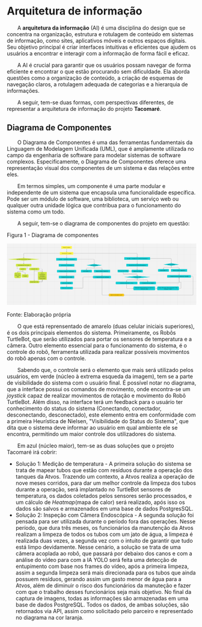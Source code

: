 # Arquitetura de informação

&emsp;&emsp;A **arquitetura da informação** (AI) é uma disciplina do design que se concentra na organização, estrutura e rotulagem de conteúdo em sistemas de informação, como sites, aplicativos móveis e outros espaços digitais. Seu objetivo principal é criar interfaces intuitivas e eficientes que ajudem os usuários a encontrar e interagir com a informação de forma fácil e eficaz.

&emsp;&emsp;A AI é crucial para garantir que os usuários possam navegar de forma eficiente e encontrar o que estão procurando sem dificuldade. Ela aborda questões como a organização de conteúdo, a criação de esquemas de navegação claros, a rotulagem adequada de categorias e a hierarquia de informações.

&emsp;&emsp;A seguir, tem-se duas formas, com perspectivas diferentes, de representar a arquitetura de informação do projeto **Tacomaré**.


## Diagrama de Componentes

&emsp;&emsp;O Diagrama de Componentes é uma das ferramentas fundamentais da Linguagem de Modelagem Unificada (UML), que é amplamente utilizada no campo da engenharia de software para modelar sistemas de software complexos. Especificamente, o Diagrama de Componentes oferece uma representação visual dos componentes de um sistema e das relações entre eles.

&emsp;&emsp;Em termos simples, um componente é uma parte modular e independente de um sistema que encapsula uma funcionalidade específica. Pode ser um módulo de software, uma biblioteca, um serviço web ou qualquer outra unidade lógica que contribua para o funcionamento do sistema como um todo.

&emsp;&emsp;A seguir, tem-se o diagrama de componentes do projeto em questão:

<p style={{textAlign: 'center'}}>Figura 1 - Diagrama de componentes</p>

![oceano azul](../../../static/img/arquitetura-diagrama.png)

<p style={{textAlign: 'center'}}>Fonte: Elaboração própria</p>

&emsp;&emsp;O que está reprensentado de amarelo (duas celular iniciais superiores), é os dois principais elementos do sistema. Primeiramente, os Robôs TurtleBot, que serão utilizados para portar os sensores de temperatura e a câmera. Outro elemento essencial para o funcionamento do sistema, é o controle do robô, ferramenta utilizada para realizar possíveis movimentos do robô apenas com o controle.

&emsp;&emsp;Sabendo que, o controle será o elemento que mais será utilizado pelos usuários, em verde (núcleo à extrema esqueda da imagem), tem se a parte de visibilidade do sistema com o usuário final. É possível notar no diagrama, que a interface possui os comandos de movimento, onde encontra-se um *joystick* capaz de realizar movimentos de rotação e movimento do Robô TurtleBot. Além disso, na interface terá um feedback para o usuário ter conhecimento do status do sistema (Conectando, conectador, desconectando, desconectado), este elemento entra em conformidade com a primeira Heurística de Nielsen, "Visibilidade do Status do Sistema", que dita que o sistema deve informar ao usuário em qual ambiente ele se encontra, permitindo um maior controle dos utilizadores do sistema.

&emsp;&emsp;Em azul (núcleo maior), tem-se as duas soluções que o projeto Tacomaré irá cobrir:
- Solução 1: Medição de temperatura - A primeira solução do sistema se trata de mapear tubos que estão com resíduos durante a operação dos tanques da Atvos. Trazendo um contexto, a Atvos realiza a operação de nove meses corridos, para dar um melhor controle da limpeza dos tubos durante a operação, será implantado no TurtleBot sensores de temperatura, os dados coletados pelos sensores serão processados, e um cálculo de *Heatmap*(mapa de calor) será realizado, após isso os dados são salvos e armazenados em uma base de dados PostgresSQL.
- Solução 2: Inspeção com Câmera Endoscópica - A segunda solução foi pensada para ser utilizada durante o período fora das operações. Nesse período, que dura três meses, os funcionários da manutenção da Atvos realizam a limpeza de todos os tubos com um jato de água, a limpeza é realizada duas vezes, a segunda vez com o intuito de garantir que tudo está limpo devidamente. Nesse cenário, a solução se trata de uma câmera acoplada ao robô, que passará por debaixo dos canos e com a análise do vídeo para com a IA YOLO será feita uma detecção de entupimento com base nos frames do vídeo, após a primeira limpeza, assim a segunda limpeza será mais direcionada para os tubos que ainda possuem resíduos, gerando assim um gasto menor de água para a Atvos, além de diminuir o risco dos funcionários da manuteção e fazer com que o trabalho desses funcionários seja mais objetivo. No final da captura de imagens, todas as informações são armazenadas em uma base de dados PostgreSQL.
Todos os dados, de ambas soluções, são retornados via API, assim como solicitado pelo parceiro e representado no diagrama na cor laranja.
